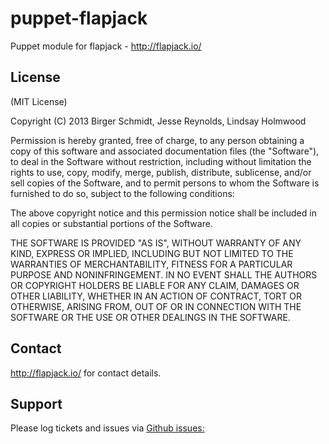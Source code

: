 puppet-flapjack
===============

Puppet module for flapjack - http://flapjack.io/

License
-------

(MIT License)

Copyright (C) 2013 Birger Schmidt, Jesse Reynolds, Lindsay Holmwood

Permission is hereby granted, free of charge, to any person obtaining a copy of this software and associated documentation files (the "Software"), to deal in the Software without restriction, including without limitation the rights to use, copy, modify, merge, publish, distribute, sublicense, and/or sell copies of the Software, and to permit persons to whom the Software is furnished to do so, subject to the following conditions:

The above copyright notice and this permission notice shall be included in all copies or substantial portions of the Software.

THE SOFTWARE IS PROVIDED "AS IS", WITHOUT WARRANTY OF ANY KIND, EXPRESS OR IMPLIED, INCLUDING BUT NOT LIMITED TO THE WARRANTIES OF MERCHANTABILITY, FITNESS FOR A PARTICULAR PURPOSE AND NONINFRINGEMENT. IN NO EVENT SHALL THE AUTHORS OR COPYRIGHT HOLDERS BE LIABLE FOR ANY CLAIM, DAMAGES OR OTHER LIABILITY, WHETHER IN AN ACTION OF CONTRACT, TORT OR OTHERWISE, ARISING FROM, OUT OF OR IN CONNECTION WITH THE SOFTWARE OR THE USE OR OTHER DEALINGS IN THE SOFTWARE.

Contact
-------

http://flapjack.io/ for contact details.

Support
-------

Please log tickets and issues via [Github issues:](https://github.com/flapjack/puppet-flapjack/issues)

